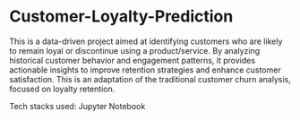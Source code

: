 # Customer-Loyalty-Prediction
This is a data-driven project aimed at identifying customers who are likely to remain loyal or discontinue using a product/service. By analyzing historical customer behavior and engagement patterns, it provides actionable insights to improve retention strategies and enhance customer satisfaction. This is an adaptation of the traditional customer churn analysis, focused on loyalty retention.

Tech stacks used: Jupyter Notebook
